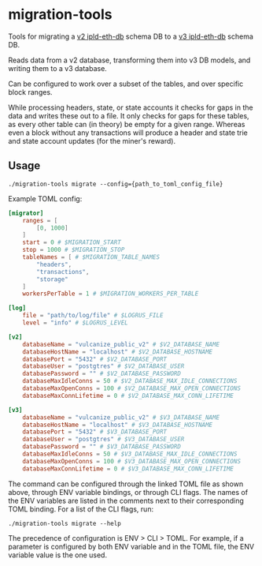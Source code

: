 # migration-tools
Tools for migrating a [v2 ipld-eth-db](https://github.com/vulcanize/ipld-eth-db/releases/tag/v0.2.1) schema DB to a
[v3 ipld-eth-db](https://github.com/vulcanize/ipld-eth-db/releases/tag/v0.3.2) schema DB.

Reads data from a v2 database, transforming them into v3 DB models, and writing them to a v3 database.

Can be configured to work over a subset of the tables, and over specific block ranges.

While processing headers, state, or state accounts it checks for gaps in the data and writes these out to a file. It only checks for
gaps for these tables, as every other table can (in theory) be empty for a given range. Whereas even a block without any transactions will
produce a header and state trie and state account updates (for the miner's reward).

## Usage
`./migration-tools migrate --config={path_to_toml_config_file}`

Example TOML config:

```toml
[migrator]
    ranges = [
        [0, 1000]
    ]
    start = 0 # $MIGRATION_START
    stop = 1000 # $MIGRATION_STOP
    tableNames = [ # $MIGRATION_TABLE_NAMES
        "headers",
        "transactions",
        "storage"
    ]
    workersPerTable = 1 # $MIGRATION_WORKERS_PER_TABLE

[log]
    file = "path/to/log/file" # $LOGRUS_FILE
    level = "info" # $LOGRUS_LEVEL

[v2]
    databaseName = "vulcanize_public_v2" # $V2_DATABASE_NAME
    databaseHostName = "localhost" # $V2_DATABASE_HOSTNAME
    databasePort = "5432" # $V2_DATABASE_PORT
    databaseUser = "postgtres" # $V2_DATABASE_USER
    databasePassword = "" # $V2_DATABASE_PASSWORD
    databaseMaxIdleConns = 50 # $V2_DATABASE_MAX_IDLE_CONNECTIONS
    databaseMaxOpenConns = 100 # $V2_DATABASE_MAX_OPEN_CONNECTIONS
    databaseMaxConnLifetime = 0 # $V2_DATABASE_MAX_CONN_LIFETIME

[v3]
    databaseName = "vulcanize_public_v2" # $V3_DATABASE_NAME
    databaseHostName = "localhost" # $V3_DATABASE_HOSTNAME
    databasePort = "5432" # $V3_DATABASE_PORT
    databaseUser = "postgtres" # $V3_DATABASE_USER
    databasePassword = "" # $V3_DATABASE_PASSWORD
    databaseMaxIdleConns = 50 # $V3_DATABASE_MAX_IDLE_CONNECTIONS
    databaseMaxOpenConns = 100 # $V3_DATABASE_MAX_OPEN_CONNECTIONS
    databaseMaxConnLifetime = 0 # $V3_DATABASE_MAX_CONN_LIFETIME
```

The command can be configured through the linked TOML file as shown above, through ENV variable bindings, or through CLI flags.
The names of the ENV variables are listed in the comments next to their corresponding TOML binding. For a list of the CLI flags, run: 

`./migration-tools migrate --help`

The precedence of configuration is ENV > CLI > TOML. For example, if a parameter is configured by both ENV variable
and in the TOML file, the ENV variable value is the one used.



